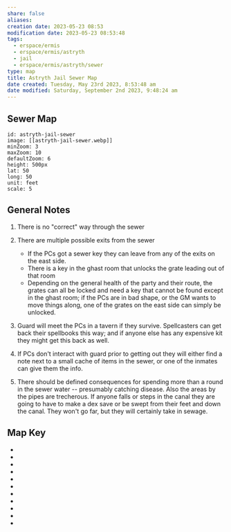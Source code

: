 ```yaml
---
share: false
aliases:
creation date: 2023-05-23 08:53
modification date: 2023-05-23 08:53:48
tags:
  - erspace/ermis
  - erspace/ermis/astryth
  - jail
  - erspace/ermis/astryth/sewer
type: map 
title: Astryth Jail Sewer Map
date created: Tuesday, May 23rd 2023, 8:53:48 am
date modified: Saturday, September 2nd 2023, 9:48:24 am
---
```


## Sewer Map

```leaflet
id: astryth-jail-sewer
image: [[astryth-jail-sewer.webp]]
minZoom: 3
maxZoom: 10
defaultZoom: 6
height: 500px
lat: 50
long: 50
unit: feet
scale: 5
```

## General Notes

1. There is no "correct" way through the sewer 
2. There are multiple possible exits from the sewer 
	- If the PCs got a sewer key they can leave from any of the exits on the east side. 
	- There is a key in the ghast room that unlocks the grate leading out of that room 
	- Depending on the general health of the party and their route, the grates can all be locked and need a key that cannot be found except in the ghast room; if the PCs are in bad shape, or the GM wants to move things along, one of the grates on the east side can simply be unlocked. 

3. Guard will meet the PCs in a tavern if they survive.  Spellcasters can get back their spellbooks this way; and if anyone else has any expensive kit they might get this back as well. 
4. If PCs don't interact with guard prior to getting out they will either find a note next to a small cache of items in the sewer, or one of the inmates can give them the info. 
5. There should be defined consequences for spending more than a round in the sewer water -- presumably catching disease. Also the areas by the pipes are trecherous. If anyone falls or steps in the canal they are going to have to make a dex save or be swept from their feet and down the canal. They won't go far, but they will certainly take in sewage. 

## Map Key

<div><ul class="dataview list-view-ul"><li><span></span></li><li><span></span></li><li><span></span></li><li><span></span></li><li><span></span></li><li><span></span></li><li><span></span></li><li><span></span></li><li><span></span></li><li><span></span></li><li><span></span></li></ul></div>